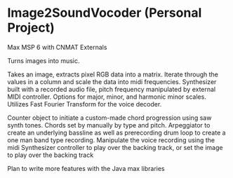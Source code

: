 Image2SoundVocoder (Personal Project)
==================

Max MSP 6 with CNMAT Externals 

Turns images into music.

Takes an image, extracts pixel RGB data into a matrix. Iterate through the values in a column and scale the data into midi frequencies. Synthesizer built with a recorded audio file, pitch frequency manipulated by external MIDI controller. Options for major, minor, and harmonic minor scales. Utilizes Fast Fourier Transform for the voice decoder. 

Counter object to initiate a custom-made chord progression using saw synth tones. Chords set by manually by type and pitch. Arpeggiator to create an underlying bassline as well as prerecording drum loop to create a one man band type recording. Manipulate the voice recording using the midi Synthesizer controller to play over the backing track, or set the image to play over the backing track

Plan to write more features with the Java max libraries
